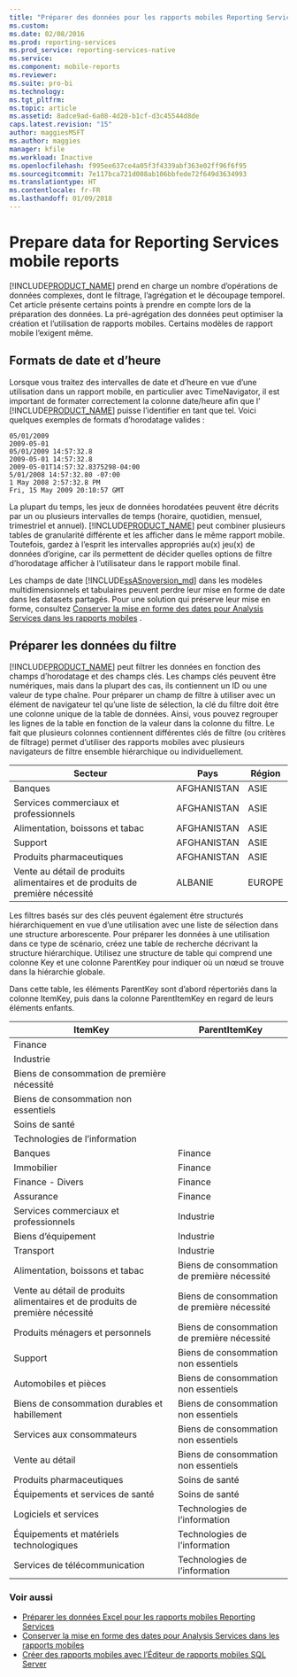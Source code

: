 ```yaml
---
title: "Préparer des données pour les rapports mobiles Reporting Services | Microsoft Docs"
ms.custom: 
ms.date: 02/08/2016
ms.prod: reporting-services
ms.prod_service: reporting-services-native
ms.service: 
ms.component: mobile-reports
ms.reviewer: 
ms.suite: pro-bi
ms.technology: 
ms.tgt_pltfrm: 
ms.topic: article
ms.assetid: 8adce9ad-6a08-4d20-b1cf-d3c45544d8de
caps.latest.revision: "15"
author: maggiesMSFT
ms.author: maggies
manager: kfile
ms.workload: Inactive
ms.openlocfilehash: f995ee637ce4a05f3f4339abf363e02ff96f6f95
ms.sourcegitcommit: 7e117bca721d008ab106bbfede72f649d3634993
ms.translationtype: HT
ms.contentlocale: fr-FR
ms.lasthandoff: 01/09/2018
---
```

# <a name="prepare-data-for-reporting-services-mobile-reports"></a>Prepare data for Reporting Services mobile reports
  
[!INCLUDE[PRODUCT_NAME](../../includes/ss-mobilereptpub-long.md)] prend en charge un nombre d’opérations de données complexes, dont le filtrage, l’agrégation et le découpage temporel. Cet article présente certains points à prendre en compte lors de la préparation des données. La pré-agrégation des données peut optimiser la création et l’utilisation de rapports mobiles. Certains modèles de rapport mobile l’exigent même.   
  
## <a name="date-and-time-formats"></a>Formats de date et d’heure 
Lorsque vous traitez des intervalles de date et d’heure en vue d’une utilisation dans un rapport mobile, en particulier avec TimeNavigator, il est important de formater correctement la colonne date/heure afin que l’ [!INCLUDE[PRODUCT_NAME](../../includes/ss-mobilereptpub-short.md)] puisse l’identifier en tant que tel. Voici quelques exemples de formats d’horodatage valides :  
  
    05/01/2009    
    2009-05-01    
    05/01/2009 14:57:32.8    
    2009-05-01 14:57:32.8    
    2009-05-01T14:57:32.8375298-04:00    
    5/01/2008 14:57:32.80 -07:00    
    1 May 2008 2:57:32.8 PM    
    Fri, 15 May 2009 20:10:57 GMT    
  
La plupart du temps, les jeux de données horodatées peuvent être décrits par un ou plusieurs intervalles de temps (horaire, quotidien, mensuel, trimestriel et annuel). [!INCLUDE[PRODUCT_NAME](../../includes/ss-mobilereptpub-short.md)] peut combiner plusieurs tables de granularité différente et les afficher dans le même rapport mobile. Toutefois, gardez à l’esprit les intervalles appropriés au(x) jeu(x) de données d’origine, car ils permettent de décider quelles options de filtre d’horodatage afficher à l’utilisateur dans le rapport mobile final.  

Les champs de date [!INCLUDE[ssASnoversion_md](../../includes/ssasnoversion-md.md)] dans les modèles multidimensionnels et tabulaires peuvent perdre leur mise en forme de date dans les datasets partagés. Pour une solution qui préserve leur mise en forme, consultez [Conserver la mise en forme des dates pour Analysis Services dans les rapports mobiles](../../reporting-services/mobile-reports/retain-date-formatting-for-analysis-services-in-mobile-reports.md) .
  
## <a name="preparing-filter-data"></a>Préparer les données du filtre ##  
[!INCLUDE[PRODUCT_NAME](../../includes/ss-mobilereptpub-short.md)] peut filtrer les données en fonction des champs d’horodatage et des champs clés. Les champs clés peuvent être numériques, mais dans la plupart des cas, ils contiennent un ID ou une valeur de type chaîne. Pour préparer un champ de filtre à utiliser avec un élément de navigateur tel qu’une liste de sélection, la clé du filtre doit être une colonne unique de la table de données. Ainsi, vous pouvez regrouper les lignes de la table en fonction de la valeur dans la colonne du filtre. Le fait que plusieurs colonnes contiennent différentes clés de filtre (ou critères de filtrage) permet d’utiliser des rapports mobiles avec plusieurs navigateurs de filtre ensemble hiérarchique ou individuellement.  
  
| Secteur  | Pays   | Région    |  
| ------------- | ------------- | ------------- |  
| Banques     | AFGHANISTAN   | ASIE      |  
| Services commerciaux et professionnels | AFGHANISTAN | ASIE |  
| Alimentation, boissons et tabac | AFGHANISTAN | ASIE |  
| Support | AFGHANISTAN | ASIE |  
| Produits pharmaceutiques | AFGHANISTAN | ASIE |  
| Vente au détail de produits alimentaires et de produits de première nécessité | ALBANIE | EUROPE |  
  
  
Les filtres basés sur des clés peuvent également être structurés hiérarchiquement en vue d’une utilisation avec une liste de sélection dans une structure arborescente. Pour préparer les données à une utilisation dans ce type de scénario, créez une table de recherche décrivant la structure hiérarchique. Utilisez une structure de table qui comprend une colonne Key et une colonne ParentKey pour indiquer où un nœud se trouve dans la hiérarchie globale.  
  
Dans cette table, les éléments ParentKey sont d’abord répertoriés dans la colonne ItemKey, puis dans la colonne ParentItemKey en regard de leurs éléments enfants.   
  
|ItemKey    | ParentItemKey |  
| ------------- | ------------- |  
| Finance    |   |  
| Industrie   |   |  
| Biens de consommation de première nécessité |    |  
| Biens de consommation non essentiels |  |     
| Soins de santé   |   |  
| Technologies de l’information |  |  
| Banques | Finance |  
| Immobilier | Finance |  
| Finance - Divers |  Finance |   
| Assurance |   Finance |  
| Services commerciaux et professionnels |  Industrie |  
| Biens d’équipement |   Industrie |  
| Transport |  Industrie |  
| Alimentation, boissons et tabac |    Biens de consommation de première nécessité |  
| Vente au détail de produits alimentaires et de produits de première nécessité |    Biens de consommation de première nécessité |  
| Produits ménagers et personnels | Biens de consommation de première nécessité |  
| Support | Biens de consommation non essentiels |  
| Automobiles et pièces |  Biens de consommation non essentiels |  
| Biens de consommation durables et habillement |Biens de consommation non essentiels |  
| Services aux consommateurs |   Biens de consommation non essentiels |  
| Vente au détail | Biens de consommation non essentiels |  
| Produits pharmaceutiques   | Soins de santé |  
| Équipements et services de santé |    Soins de santé |  
| Logiciels et services | Technologies de l’information |  
| Équipements et matériels technologiques   | Technologies de l’information |  
| Services de télécommunication |Technologies de l’information |  
  
### <a name="see-also"></a>Voir aussi  
- [Préparer les données Excel pour les rapports mobiles Reporting Services](../../reporting-services/mobile-reports/prepare-excel-data-for-reporting-services-mobile-reports.md)  
- [Conserver la mise en forme des dates pour Analysis Services dans les rapports mobiles](../../reporting-services/mobile-reports/retain-date-formatting-for-analysis-services-in-mobile-reports.md)
- [Créer des rapports mobiles avec l’Éditeur de rapports mobiles SQL Server](../../reporting-services/mobile-reports/create-mobile-reports-with-sql-server-mobile-report-publisher.md)
  
  
  

